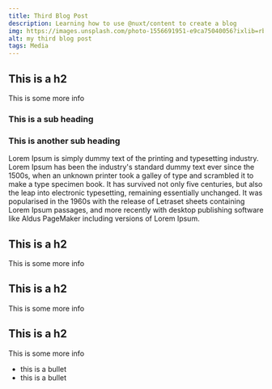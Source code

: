 ```yaml
---
title: Third Blog Post
description: Learning how to use @nuxt/content to create a blog
img: https://images.unsplash.com/photo-1556691951-e9ca75040056?ixlib=rb-1.2.1&ixid=eyJhcHBfaWQiOjEyMDd9&auto=format&fit=crop&w=1510&q=80
alt: my third blog post
tags: Media
---
```


## This is a h2

This is some more info

### This is a sub heading



### This is another sub heading

Lorem Ipsum is simply dummy text of the printing and typesetting industry. Lorem Ipsum has been the industry's standard dummy text ever since the 1500s, when an unknown printer took a galley of type and scrambled it to make a type specimen book. It has survived not only five centuries, but also the leap into electronic typesetting, remaining essentially unchanged. It was popularised in the 1960s with the release of Letraset sheets containing Lorem Ipsum passages, and more recently with desktop publishing software like Aldus PageMaker including versions of Lorem Ipsum.

## This is a h2

This is some more info

## This is a h2

This is some more info

## This is a h2

This is some more info

- this is a bullet
- this is a bullet
